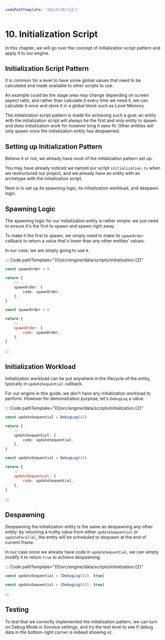 ```yaml
---
codePathTemplate: '{0}ch/10/{1}/|'
---
```


# 10. Initialization Script

In this chapter, we will go over the concept of initialization script pattern and apply it to our engine.

## Initialization Script Pattern

It is common for a level to have some global values that need to be calculated and made available to other scripts to use.

An example could be the stage area may change depending on screen aspect ratio, and rather than calculate it every time we need it, we can calculate it once and store it in a global block such as Level Memory.

The initialization script pattern is made for achieving such a goal: an entity with the initialization script will always be the first and only entity to spawn and does initialization work for however long it sees fit. Other entities will only spawn once the initialization entity has despawned.

## Setting up Initialization Pattern

Believe it or not, we already have most of the initialization pattern set up.

You may have already noticed we named our script `initialization.ts` when we restructured our project, and we already have an entity with an archetype with the initialization script.

Next is to set up its spawning logic, its initialization workload, and despawn logic.

## Spawning Logic

The spawning logic for our initialization entity is rather simple: we just need to ensure it's the first to spawn and spawn right away.

To make it the first to spawn, we simply need to make its `spawnOrder` callback to return a value that's lower than any other entities' values.

In our case, we are simply going to use `0`.

::: Code pathTemplate="{0}src/engine/data/scripts/initialization.{2}"

```ts
const spawnOrder = 0

return {
    // ...
    spawnOrder: {
        code: spawnOrder,
    },
}
```

```js
const spawnOrder = 0

return {
    // ...
    spawnOrder: {
        code: spawnOrder,
    },
}
```

:::

## Initialization Workload

Initialization workload can be put anywhere in the lifecycle of the entity, typically in `updateSequential` callback.

For our engine in this guide, we don't have any initialization workload to perform. However for demonstration purpose, let's `DebugLog` a value.

::: Code pathTemplate="{0}src/engine/data/scripts/initialization.{2}"

```ts
const updateSequential = DebugLog(42)

return {
    // ...
    updateSequential: {
        code: updateSequential,
    },
}
```

```js
const updateSequential = DebugLog(42)

return {
    // ...
    updateSequential: {
        code: updateSequential,
    },
}
```

:::

## Despawning

Despawning the initialization entity is the same as despawning any other entity: by returning a truthy value from either `updateSequential` or `updateParallel`, the entity will be scheduled to despawn at the end of current frame.

In our case since we already have code in `updateSequential`, we can simply modify it to return `true` to achieve despawning.

::: Code pathTemplate="{0}src/engine/data/scripts/initialization.{2}"

```ts
const updateSequential = [DebugLog(42), true]
```

```js
const updateSequential = [DebugLog(42), true]
```

:::

## Testing

To test that we correctly implemented the initialization pattern, we can turn on Debug Mode in Sonolus settings, and try the test level to see if debug data in the bottom-right corner is indeed showing `42`.
